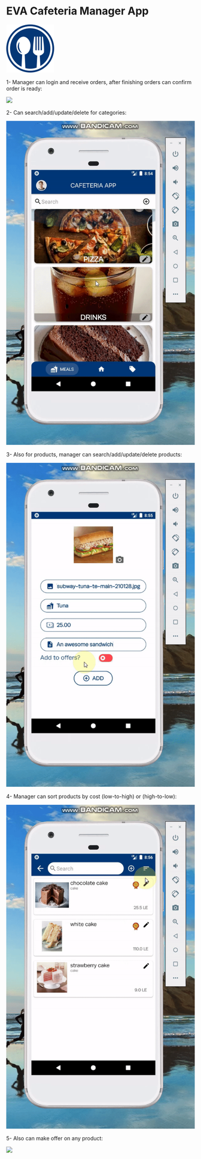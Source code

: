 # EVA Cafeteria Manager App
![](images/launcher.png)

1- Manager can login and receive orders, after finishing orders can confirm order is ready:

![](images/1-receive-orders.gif)

2- Can search/add/update/delete for categories:

![](images/2-search-for-category.gif)

3- Also for products, manager can search/add/update/delete products:

![](images/3-add-update-delete-products.gif)

4- Manager can sort products by cost (low-to-high) or (high-to-low):

![](images/4-add-update-delete-products.gif)

5- Also can make offer on any product:

![](images/5-add-remove-offers.gif)

